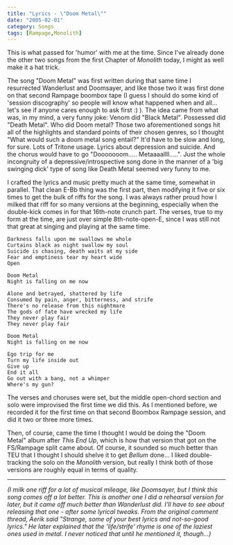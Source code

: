 ```yaml
---
title: "Lyrics - \"Doom Metal\""
date: "2005-02-01"
category: Songs
tags: [Rampage,Monolith]
---
```


This is what passed for 'humor' with me at the time. Since I've already done the other two songs from the first Chapter of *Monolith* today, I might as well make it a hat trick.

The song "Doom Metal" was first written during that same time I resurrected Wanderlust and Doomsayer, and like those two it was first done on that second Rampage boombox tape (I guess I should do some kind of 'session discography' so people will know what happened when and all... let's see if anyone cares enough to ask first :) ). The idea came from what was, in my mind, a very funny joke: Venom did "Black Metal". Possessed did "Death Metal". Who did Doom metal? Those two aforementioned songs hit all of the highlights and standard points of their chosen genres, so I thought "What would such a doom metal song entail?" It'd have to be slow and long, for sure. Lots of Tritone usage. Lyrics about depression and suicide. And the chorus would have to go "Dooooooom..... Metaaaallll.....". Just the whole incongruity of a depressive/introspective song done in the manner of a 'big swinging dick' type of song like Death Metal seemed very funny to me.

I crafted the lyrics and music pretty much at the same time, somewhat in parallel. That clean E-Bb thing was the first part, then modifying it five or six times to get the bulk of riffs for the song. I was always rather proud how I milked that riff for so many versions at the beginning, especially when the double-kick comes in for that 16th-note crunch part. The verses, true to my form at the time, are just over simple 8th-note-open-E, since I was still not that great at singing and playing at the same time.

```
Darkness falls upon me swallows me whole
Curtains black as night swallow my soul
Suicide is chasing, death waits at my side
Fear and emptiness tear my heart wide 
Open

Doom Metal
Night is falling on me now

Alone and betrayed, shattered by life
Consumed by pain, anger, bitterness, and strife
There's no release from this nightmare
The gods of fate have wrecked my life
They never play fair
They never play fair

Doom Metal
Night is falling on me now

Ego trip for me
Turn my life inside out
Give up
End it all
Go out with a bang, not a whimper
Where's my gun?
```

The verses and choruses were set, but the middle open-chord section and solo were improvised the first time we did this. As I mentioned before, we recorded it for the first time on that second Boombox Rampage session, and did it two or three more times.

Then, of course, came the time I thought I would be doing the "Doom Metal" album after *This End Up*, which is how that version that got on the FS/Rampage split came about. Of course, it sounded so much better than TEU that I thought I should shelve it to get *Bellum* done... I liked double-tracking the solo on the *Monolith* version, but really I think both of those versions are roughly equal in terms of quality.

* * *

*(I milk one riff for a lot of musical mileage, like Doomsayer, but I think this song comes off a lot better. This is another one I did a rehearsal version for later, but it came off much better than Wanderlust did. I'll have to see about releasing that one - after some lyrical tweaks. From the original comment thread, Aerik said "Strange, some of your best lyrics and not-so-good lyrics." He later explained that the 'life/strife' rhyme is one of the laziest ones used in metal. I never noticed that until he mentioned it, though...)*
